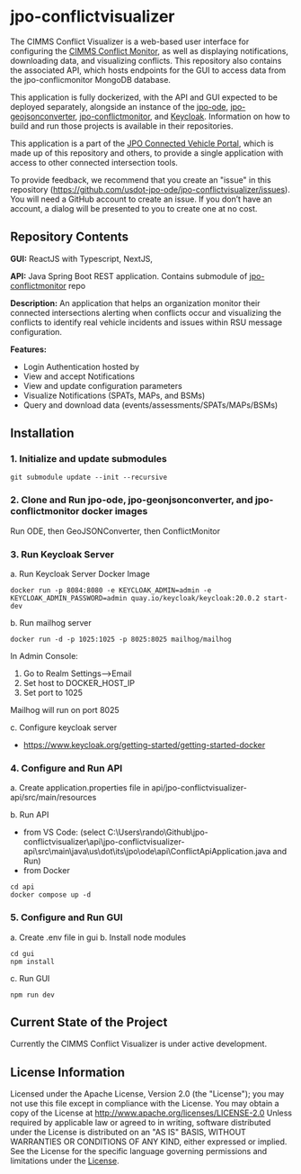 # jpo-conflictvisualizer

The CIMMS Conflict Visualizer is a web-based user interface for configuring the [CIMMS Conflict Monitor](https://github.com/usdot-jpo-ode/jpo-conflictmonitor), as well as displaying notifications, downloading data, and visualizing conflicts. This repository also contains the associated API, which hosts endpoints for the GUI to access data from the jpo-conflicmonitor MongoDB database.

This application is fully dockerized, with the API and GUI expected to be deployed separately, alongside an instance of the [jpo-ode](https://github.com/usdot-jpo-ode/jpo-ode), [jpo-geojsonconverter](https://github.com/usdot-jpo-ode/jpo-geojsonconverter), [jpo-conflictmonitor](https://github.com/usdot-jpo-ode/jpo-conflictmonitor), and [Keycloak](https://www.keycloak.org/getting-started/getting-started-docker). Information on how to build and run those projects is available in their repositories.

This application is a part of the [JPO Connected Vehicle Portal](https://github.com/usdot-jpo-ode/jpo-cvportal), which is made up of this repository and others, to provide a single application with access to other connected intersection tools.

To provide feedback, we recommend that you create an "issue" in this repository (<https://github.com/usdot-jpo-ode/jpo-conflictvisualizer/issues>). You will need a GitHub account to create an issue. If you don’t have an account, a dialog will be presented to you to create one at no cost.

## Repository Contents

<b>GUI:</b> ReactJS with Typescript, NextJS,

<b>API:</b> Java Spring Boot REST application. Contains submodule of [jpo-conflictmonitor](https://github.com/usdot-jpo-ode/jpo-conflictmonitor) repo

<b>Description:</b> An application that helps an organization monitor their connected intersections alerting when conflicts occur and visualizing the conflicts to identify real vehicle incidents and issues within RSU message configuration.

<b>Features:</b>

- Login Authentication hosted by
- View and accept Notifications
- View and update configuration parameters
- Visualize Notifications (SPATs, MAPs, and BSMs)
- Query and download data (events/assessments/SPATs/MAPs/BSMs)

## Installation

### 1. Initialize and update submodules

```
git submodule update --init --recursive
```

### 2. Clone and Run jpo-ode, jpo-geonjsonconverter, and jpo-conflictmonitor docker images

Run ODE, then GeoJSONConverter, then ConflictMonitor

### 3. Run Keycloak Server

a. Run Keycloak Server Docker Image

```
docker run -p 8084:8080 -e KEYCLOAK_ADMIN=admin -e KEYCLOAK_ADMIN_PASSWORD=admin quay.io/keycloak/keycloak:20.0.2 start-dev
```

b. Run mailhog server

```
docker run -d -p 1025:1025 -p 8025:8025 mailhog/mailhog
```

In Admin Console:

1. Go to Realm Settings-->Email
2. Set host to DOCKER_HOST_IP
3. Set port to 1025

Mailhog will run on port 8025

c. Configure keycloak server

- https://www.keycloak.org/getting-started/getting-started-docker

### 4. Configure and Run API

a. Create application.properties file in api/jpo-conflictvisualizer-api/src/main/resources

b. Run API

- from VS Code: (select C:\Users\rando\Github\jpo-conflictvisualizer\api\jpo-conflictvisualizer-api\src\main\java\us\dot\its\jpo\ode\api\ConflictApiApplication.java and Run)
- from Docker

```
cd api
docker compose up -d
```

### 5. Configure and Run GUI

a. Create .env file in gui
b. Install node modules

```
cd gui
npm install
```

c. Run GUI

```
npm run dev
```

## Current State of the Project

Currently the CIMMS Conflict Visualizer is under active development.

## License Information

Licensed under the Apache License, Version 2.0 (the "License"); you may not use this
file except in compliance with the License.
You may obtain a copy of the License at <http://www.apache.org/licenses/LICENSE-2.0>
Unless required by applicable law or agreed to in writing, software distributed under
the License is distributed on an "AS IS" BASIS, WITHOUT WARRANTIES OR CONDITIONS OF ANY KIND, either expressed or implied. See the License for the specific language governing
permissions and limitations under the [License](http://www.apache.org/licenses/LICENSE-2.0).
